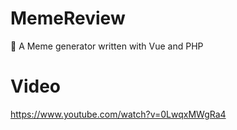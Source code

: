 # MemeReview
🤣 A Meme generator written with Vue and PHP

# Video
https://www.youtube.com/watch?v=0LwqxMWgRa4

